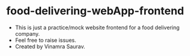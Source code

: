 # food-delivering-webApp-frontend
- This is just a practice/mock website frontend for a food delivering company.
- Feel free to raise issues.
- Created by Vinamra Saurav.
